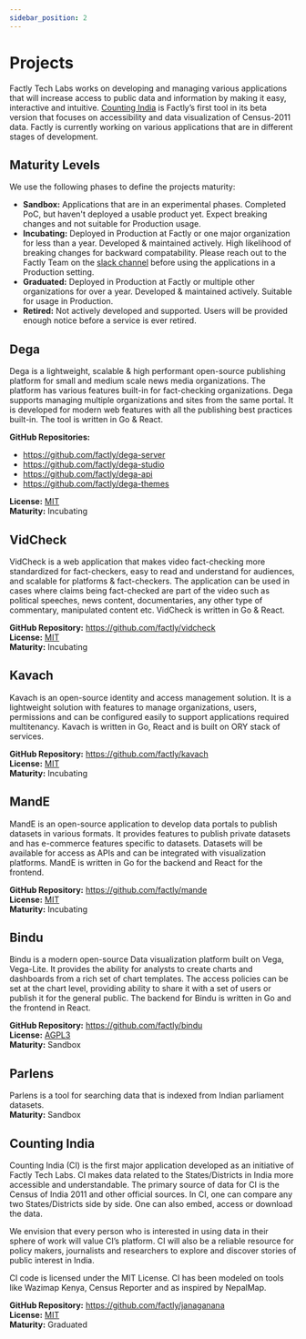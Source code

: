 ```yaml
---
sidebar_position: 2
---
```


# Projects

Factly Tech Labs works on developing and managing various applications that will increase access to public data and information by making it easy, interactive and intuitive. [Counting India](https://countingindia.com) is Factly’s first tool in its beta version that focuses on accessibility and data visualization of Census-2011 data. Factly is currently working on various applications that are in different stages of development.

## Maturity Levels

We use the following phases to define the projects maturity:

- **Sandbox:** Applications that are in an experimental phases. Completed PoC, but haven't deployed a usable product yet. Expect breaking changes and not suitable for Production usage.
- **Incubating:** Deployed in Production at Factly or one major organization for less than a year. Developed & maintained actively. High likelihood of breaking changes for backward compatability. Please reach out to the Factly Team on the [slack channel](https://slack.factly.org) before using the applications in a Production setting.
- **Graduated:** Deployed in Production at Factly or multiple other organizations for over a year. Developed & maintained actively. Suitable for usage in Production.
- **Retired:** Not actively developed and supported. Users will be provided enough notice before a service is ever retired.

## Dega

Dega is a lightweight, scalable & high performant open-source publishing platform for small and medium scale news media organizations. The platform has various features built-in for fact-checking organizations. Dega supports managing multiple organizations and sites from the same portal. It is developed for modern web features with all the publishing best practices built-in. The tool is written in Go & React.

**GitHub Repositories:**
- https://github.com/factly/dega-server
- https://github.com/factly/dega-studio
- https://github.com/factly/dega-api
- https://github.com/factly/dega-themes

**License:** [MIT](https://github.com/factly/dega/blob/master/LICENSE) <br/>
**Maturity:** Incubating

## VidCheck

VidCheck is a web application that makes video fact-checking more standardized for fact-checkers, easy to read and understand for audiences, and scalable for platforms & fact-checkers. The application can be used in cases where claims being fact-checked are part of the video such as political speeches, news content, documentaries, any other type of commentary, manipulated content etc. VidCheck is written in Go & React.

**GitHub Repository:** https://github.com/factly/vidcheck <br/>
**License:** [MIT](https://github.com/factly/vidcheck/blob/develop/LICENSE) <br/>
**Maturity:** Incubating

## Kavach

Kavach is an open-source identity and access management solution. It is a lightweight solution with features to manage organizations, users, permissions and can be configured easily to support applications required multitenancy. Kavach is written in Go, React and is built on ORY stack of services.

**GitHub Repository:** https://github.com/factly/kavach <br/>
**License:** [MIT](https://github.com/factly/kavach/blob/develop/LICENSE) <br/>
**Maturity:** Incubating

## MandE

MandE is an open-source application to develop data portals to publish datasets in various formats. It provides features to publish private datasets and has e-commerce features specific to datasets. Datasets will be available for access as APIs and can be integrated with visualization platforms. MandE is written in Go for the backend and React for the frontend.

**GitHub Repository:** https://github.com/factly/mande <br/>
**License:** [MIT](https://github.com/factly/mande/blob/develop/LICENSE) <br/>
**Maturity:** Incubating

## Bindu

Bindu is a modern open-source Data visualization platform built on Vega, Vega-Lite. It provides the ability for analysts to create charts and dashboards from a rich set of chart templates. The access policies can be set at the chart level, providing ability to share it with a set of users or publish it for the general public. The backend for Bindu is written in Go and the frontend in React.

**GitHub Repository:** https://github.com/factly/bindu <br/>
**License:** [AGPL3](https://github.com/factly/bindu/blob/develop/LICENSE) <br/>
**Maturity:** Sandbox

## Parlens

Parlens is a tool for searching data that is indexed from Indian parliament datasets. <br/>
**Maturity:** Sandbox

## Counting India

Counting India (CI) is the first major application developed as an initiative of Factly Tech Labs. CI makes data related to the States/Districts in India more accessible and understandable. The primary source of data for CI is the Census of India 2011 and other official sources. In CI, one can compare any two States/Districts side by side. One can also embed, access or download the data.

We envision that every person who is interested in using data in their sphere of work will value CI’s platform. CI will also be a reliable resource for policy makers, journalists and researchers to explore and discover stories of public interest in India.

CI code is licensed under the MIT License. CI has been modeled on tools like Wazimap Kenya, Census Reporter and as inspired by NepalMap.

**GitHub Repository:** https://github.com/factly/janaganana <br/>
**License:** [MIT](https://github.com/factly/janaganana/blob/master/LICENSE) <br/>
**Maturity:** Graduated